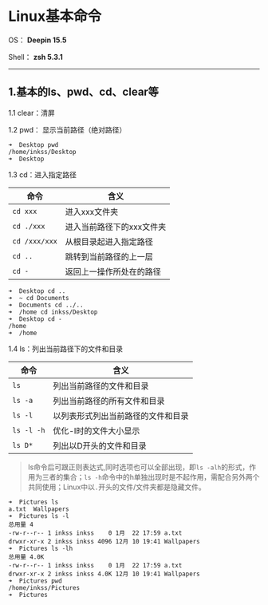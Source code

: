 # Linux基本命令

OS： **Deepin 15.5**

Shell： **zsh 5.3.1**

---

## 1.基本的ls、pwd、cd、clear等

1.1 clear：清屏

1.2 pwd： 显示当前路径（绝对路径）

```shell
➜  Desktop pwd
/home/inkss/Desktop
➜  Desktop
```

1.3 cd：进入指定路径

|命令|含义|
|-|-|
|`cd xxx`|进入xxx文件夹|
|`cd ./xxx`|进入当前路径下的xxx文件夹|
|`cd /xxx/xxx`|从根目录起进入指定路径|
|`cd ..`|跳转到当前路径的上一层|
|`cd -`|返回上一操作所处在的路径|

```shell
➜  Desktop cd ..
➜  ~ cd Documents
➜  Documents cd ../..
➜  /home cd inkss/Desktop
➜  Desktop cd -
/home
➜  /home
```

1.4 ls：列出当前路径下的文件和目录

|命令|含义|
|-|-|
|`ls`|列出当前路径的文件和目录|
|`ls -a`|列出当前路径的所有文件和目录|
|`ls -l`|以列表形式列出当前路径的文件和目录|
|`ls -l -h`|优化-l时的文件大小显示|
|`ls D*`|列出以D开头的文件和目录|

>ls命令后可跟正则表达式,同时选项也可以全部出现，即`ls -alh`的形式，作用为三者的集合；`ls -h`命令中的h单独出现时是不起作用，需配合另外两个共同使用；Linux中以`.`开头的文件/文件夹都是隐藏文件。

```shell
➜  Pictures ls
a.txt  Wallpapers
➜  Pictures ls -l
总用量 4
-rw-r--r-- 1 inkss inkss    0 1月  22 17:59 a.txt
drwxr-xr-x 2 inkss inkss 4096 12月 10 19:41 Wallpapers
➜  Pictures ls -lh
总用量 4.0K
-rw-r--r-- 1 inkss inkss    0 1月  22 17:59 a.txt
drwxr-xr-x 2 inkss inkss 4.0K 12月 10 19:41 Wallpapers
➜  Pictures pwd
/home/inkss/Pictures
➜  Pictures
```